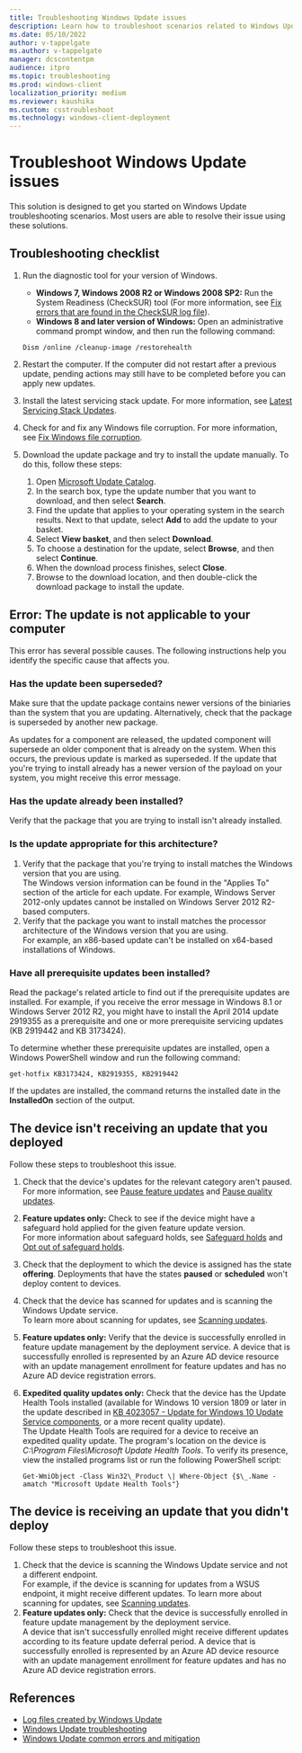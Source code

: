 ```yaml
---
title: Troubleshooting Windows Update issues
description: Learn how to troubleshoot scenarios related to Windows Updates
ms.date: 05/10/2022
author: v-tappelgate
ms.author: v-tappelgate
manager: dcscontentpm
audience: itpro
ms.topic: troubleshooting
ms.prod: windows-client
localization_priority: medium
ms.reviewer: kaushika
ms.custom: csstroubleshoot
ms.technology: windows-client-deployment
---
```


# Troubleshoot Windows Update issues

This solution is designed to get you started on Windows Update troubleshooting scenarios. Most users are able to resolve their issue using these solutions.

## Troubleshooting checklist

1. Run the diagnostic tool for your version of Windows.
   - **Windows 7, Windows 2008 R2 or Windows 2008 SP2:** Run the System Readiness (CheckSUR) tool (For more information, see [Fix errors that are found in the CheckSUR log file](/troubleshoot/windows-server/deployment/fix-windows-update-errors#how-to-fix-errors-that-are-found-in-the-checksur-log-file)).
   - **Windows 8 and later version of Windows:** Open an administrative command prompt window, and then run the following command:  

   ```console
   Dism /online /cleanup-image /restorehealth
   ```

1. Restart the computer. If the computer did not restart after a previous update, pending actions may still have to be completed before you can apply new updates.

1. Install the latest servicing stack update. For more information, see [Latest Servicing Stack Updates](https://msrc.microsoft.com/update-guide/vulnerability/ADV990001).

1. Check for and fix any Windows file corruption. For more information, see [Fix Windows file corruption](/troubleshoot/windows-server/deployment/fix-windows-update-errors).

1. Download the update package and try to install the update manually. To do this, follow these steps:

   1. Open [Microsoft Update Catalog](https://www.catalog.update.microsoft.com/home.aspx).
   1. In the search box, type the update number that you want to download, and then select **Search**.
   1. Find the update that applies to your operating system in the search results. Next to that update, select **Add** to add the update to your basket.
   1. Select **View basket**, and then select **Download**.
   1. To choose a destination for the update, select **Browse**, and then select **Continue**.
   1. When the download process finishes, select **Close**.
   1. Browse to the download location, and then double-click the download package to install the update.

## Error: The update is not applicable to your computer

This error has several possible causes. The following instructions help you identify the specific cause that affects you.

### Has the update been superseded?

Make sure that the update package contains newer versions of the biniaries than the system that you are updating. Alternatively, check that the package is superseded by another new package.

As updates for a component are released, the updated component will supersede an older component that is already on the system. When this occurs, the previous update is marked as superseded. If the update that you're trying to install already has a newer version of the payload on your system, you might receive this error message.

### Has the update already been installed?

Verify that the package that you are trying to install isn't already installed.

### Is the update appropriate for this architecture?

1. Verify that the package that you're trying to install matches the Windows version that you are using.  
   The Windows version information can be found in the "Applies To" section of the article for each update. For example, Windows Server 2012-only updates cannot be installed on Windows Server 2012 R2-based computers.  
1. Verify that the package you want to install matches the processor architecture of the Windows version that you are using.  
   For example, an x86-based update can't be installed on x64-based installations of Windows.

### Have all prerequisite updates been installed?

Read the package's related article to find out if the prerequisite updates are installed. For example, if you receive the error message in Windows 8.1 or Windows Server 2012 R2, you might have to install the April 2014 update 2919355 as a prerequisite and one or more prerequisite servicing updates (KB 2919442 and KB 3173424).

To determine whether these prerequisite updates are installed, open a Windows PowerShell window and run the following command:  

```console
get-hotfix KB3173424, KB2919355, KB2919442
```

If the updates are installed, the command returns the installed date in the **InstalledOn** section of the output.

## The device isn't receiving an update that you deployed

Follow these steps to troubleshoot this issue.

1. Check that the device's updates for the relevant category aren't paused.  
   For more information, see [Pause feature updates](/windows/deployment/update/waas-configure-wufb#pause-feature-updates) and [Pause quality updates](/windows/deployment/update/waas-configure-wufb#pause-quality-updates).
1. **Feature updates only:** Check to see if the device might have a safeguard hold applied for the given feature update version.  
   For more information about safeguard holds, see [Safeguard holds](/windows/deployment/update/safeguard-holds) and [Opt out of safeguard holds](/windows/deployment/update/safeguard-opt-out).
1. Check that the deployment to which the device is assigned has the state **offering**. Deployments that have the states **paused** or **scheduled** won't deploy content to devices.
1. Check that the device has scanned for updates and is scanning the Windows Update service.  
   To learn more about scanning for updates, see [Scanning updates](/windows/deployment/update/how-windows-update-works#scanning-updates).
1. **Feature updates only:** Verify that the device is successfully enrolled in feature update management by the deployment service. A device that is successfully enrolled is represented by an Azure AD device resource with an update management enrollment for feature updates and has no Azure AD device registration errors.
1. **Expedited quality updates only:** Check that the device has the Update Health Tools installed (available for Windows 10 version 1809 or later in the update described in [KB 4023057 - Update for Windows 10 Update Service components](https://support.microsoft.com/topic/kb4023057-update-for-windows-10-update-service-components-fccad0ca-dc10-2e46-9ed1-7e392450fb3a), or a more recent quality update).  
   The Update Health Tools are required for a device to receive an expedited quality update. The program's location on the device is *C:\\Program Files\\Microsoft Update Health Tools*. To verify its presence, view the installed programs list or run the following PowerShell script:  

   ```console
   Get-WmiObject -Class Win32\_Product \| Where-Object {$\_.Name -amatch "Microsoft Update Health Tools"}
   ```

## The device is receiving an update that you didn't deploy

Follow these steps to troubleshoot this issue.

1. Check that the device is scanning the Windows Update service and not a different endpoint.  
   For example, if the device is scanning for updates from a WSUS endpoint, it might receive different updates. To learn more about scanning for updates, see [Scanning updates](/windows/deployment/update/how-windows-update-works#scanning-updates).
1. **Feature updates only:** Check that the device is successfully enrolled in feature update management by the deployment service.  
   A device that isn't successfully enrolled might receive different updates according to its feature update deferral period. A device that is successfully enrolled is represented by an Azure AD device resource with an update management enrollment for feature updates and has no Azure AD device registration errors.

## References

- [Log files created by Windows Update](/windows/deployment/update/windows-update-logs)
- [Windows Update troubleshooting](/windows/deployment/update/windows-update-troubleshooting)
- [Windows Update common errors and mitigation](/windows/deployment/update/windows-update-errors)

